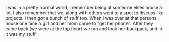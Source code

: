 I was in a pretty normal world, i remember being at someone elses house a lot. I also remember that we, along with others went to a spot to discuss like projects. I then got a bunch of stuff too. When i was over at that persons house one time a girl and her mom came to "get her phone". After they came back (we were at the top floor) we ran and took her backpack, and in it was my stuff 